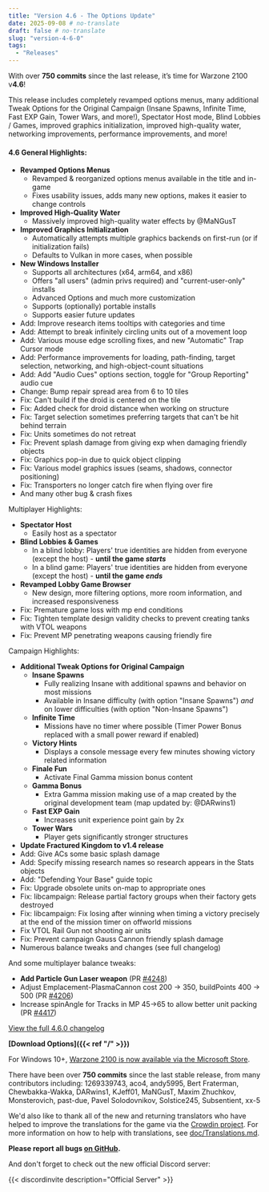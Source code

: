 ```yaml
---
title: "Version 4.6 - The Options Update"
date: 2025-09-08 # no-translate
draft: false # no-translate
slug: "version-4-6-0"
tags:
  - "Releases"
---
```


With over **750 commits** since the last release, it’s time for Warzone 2100 v**4.6**!

This release includes completely revamped options menus, many additional Tweak Options for the Original Campaign (Insane Spawns, Infinite Time, Fast EXP Gain, Tower Wars, and more!), Spectator Host mode, Blind Lobbies / Games, improved graphics initialization, improved high-quality water, networking improvements, performance improvements, and more!

#### 4.6 General Highlights:

- **Revamped Options Menus**
  - Revamped & reorganized options menus available in the title and in-game
  - Fixes usability issues, adds many new options, makes it easier to change controls
- **Improved High-Quality Water**
  - Massively improved high-quality water effects by @MaNGusT
- **Improved Graphics Initialization**
  - Automatically attempts multiple graphics backends on first-run (or if initialization fails)
  - Defaults to Vulkan in more cases, when possible
- **New Windows Installer**
  - Supports all architectures (x64, arm64, and x86)
  - Offers "all users" (admin privs required) and "current-user-only" installs
  - Advanced Options and much more customization
  - Supports (optionally) portable installs
  - Supports easier future updates
- Add: Improve research items tooltips with categories and time
- Add: Attempt to break infinitely circling units out of a movement loop
- Add: Various mouse edge scrolling fixes, and new "Automatic" Trap Cursor mode
- Add: Performance improvements for loading, path-finding, target selection, networking, and high-object-count situations
- Add: Add "Audio Cues" options section, toggle for "Group Reporting" audio cue
- Change: Bump repair spread area from 6 to 10 tiles
- Fix: Can't build if the droid is centered on the tile
- Fix: Added check for droid distance when working on structure
- Fix: Target selection sometimes preferring targets that can't be hit behind terrain
- Fix: Units sometimes do not retreat
- Fix: Prevent splash damage from giving exp when damaging friendly objects
- Fix: Graphics pop-in due to quick object clipping
- Fix: Various model graphics issues (seams, shadows, connector positioning)
- Fix: Transporters no longer catch fire when flying over fire
- And many other bug & crash fixes

Multiplayer Highlights:

- **Spectator Host**
  - Easily host as a spectator
- **Blind Lobbies & Games**
  - In a blind lobby: Players' true identities are hidden from everyone (except the host) - **until the game _starts_**
  - In a blind game: Players' true identities are hidden from everyone (except the host) - **until the game _ends_**
- **Revamped Lobby Game Browser**
  - New design, more filtering options, more room information, and increased responsiveness
- Fix: Premature game loss with mp end conditions
- Fix: Tighten template design validity checks to prevent creating tanks with VTOL weapons
- Fix: Prevent MP penetrating weapons causing friendly fire

Campaign Highlights:

- **Additional Tweak Options for Original Campaign**
  - **Insane Spawns**
    - Fully realizing Insane with additional spawns and behavior on most missions
    - Available in Insane difficulty (with option "Insane Spawns") _and_ on lower difficulties (with option "Non-Insane Spawns")
  - **Infinite Time**
    - Missions have no timer where possible (Timer Power Bonus replaced with a small power reward if enabled)
  - **Victory Hints**
    - Displays a console message every few minutes showing victory related information
  - **Finale Fun**
    - Activate Final Gamma mission bonus content
  - **Gamma Bonus**
    - Extra Gamma mission making use of a map created by the original development team (map updated by: @DARwins1)
  - **Fast EXP Gain**
    - Increases unit experience point gain by 2x
  - **Tower Wars**
    - Player gets significantly stronger structures
- **Update Fractured Kingdom to v1.4 release**
- Add: Give ACs some basic splash damage
- Add: Specify missing research names so research appears in the Stats objects
- Add: "Defending Your Base" guide topic
- Fix: Upgrade obsolete units on-map to appropriate ones
- Fix: libcampaign: Release partial factory groups when their factory gets destroyed
- Fix: libcampaign: Fix losing after winning when timing a victory precisely at the end of the mission timer on offworld missions
- Fix VTOL Rail Gun not shooting air units
- Fix: Prevent campaign Gauss Cannon friendly splash damage
- Numerous balance tweaks and changes (see full changelog)

And some multiplayer balance tweaks:

- **Add Particle Gun Laser weapon** (PR [#4248](https://github.com/Warzone2100/warzone2100/pull/4248))
- Adjust Emplacement-PlasmaCannon cost 200 -> 350, buildPoints 400 -> 500 (PR [#4206](https://github.com/Warzone2100/warzone2100/pull/4206))
- Increase spinAngle for Tracks in MP 45->65 to allow better unit packing (PR [#4417](https://github.com/Warzone2100/warzone2100/pull/4417))

[View the full 4.6.0 changelog](https://github.com/Warzone2100/warzone2100/raw/4.6.0/ChangeLog)

**[Download Options]({{< ref "/" >}})**

For Windows 10+, [Warzone 2100 is now available via the Microsoft Store](https://www.microsoft.com/store/apps/9MW0Z4MPCS8C).

There have been over **750 commits** since the last stable release, from many contributors including: 1269339743, aco4, andy5995, Bert Fraterman, Chewbakka-Wakka, DARwins1, KJeff01, MaNGusT, Maxim Zhuchkov, Monsterovich, past-due, Pavel Solodovnikov, Solstice245, Subsentient, xx-5

We'd also like to thank all of the new and returning translators who have helped to improve the translations for the game via the [Crowdin project](https://crowdin.com/project/warzone2100). For more information on how to help with translations, see [doc/Translations.md](https://github.com/Warzone2100/warzone2100/blob/master/doc/Translations.md#how-do-i-help-translate).

**Please report all bugs [on GitHub](https://github.com/Warzone2100/warzone2100/issues).**

And don't forget to check out the new official Discord server:

{{< discordinvite description="Official Server" >}}
